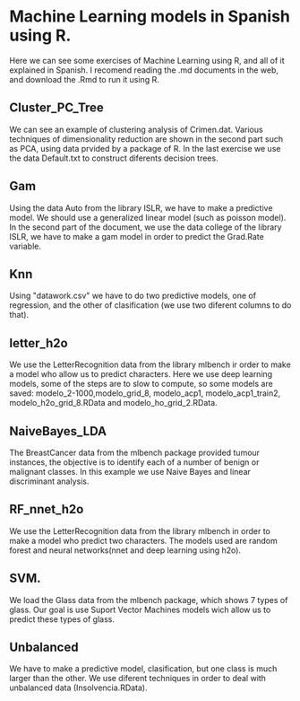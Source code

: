 # Machine Learning models in Spanish using R.

Here we can see some exercises of Machine Learning using R, and all of it explained in Spanish.
I recomend reading the .md documents in the web, and download the .Rmd to run it using R.

## Cluster_PC_Tree

We can see an example of clustering analysis of Crimen.dat. Various techniques of dimensionality reduction are shown in the second part such as PCA, using data prvided by a package of R.
In the last exercise we use the data Default.txt to construct diferents decision trees.

## Gam

 Using the data Auto from the library ISLR, we have to make a predictive model. We should use a generalized linear model (such as poisson model).
In the second part of the document, we use the data college of the library ISLR, we have to make a gam model in order to predict the Grad.Rate variable.

## Knn

Using "datawork.csv" we have to do two predictive models, one of regression, and the other of clasification (we use
two diferent columns to do that).

## letter_h2o

We use the LetterRecognition data from the library mlbench ir order to make a model who allow us to predict characters. Here we use deep learning models, some of the steps are to slow to 
compute, so some models are saved: modelo_2-1000,modelo_grid_8, modelo_acp1, modelo_acp1_train2, modelo_h2o_grid_8.RData and modelo_ho_grid_2.RData.

## NaiveBayes_LDA

 The BreastCancer data from the mlbench package provided tumour instances, the objective is to identify each of a number of benign or malignant classes. In this example we use 
Naive Bayes and linear discriminant analysis.


## RF_nnet_h2o

We use the LetterRecognition data from the library mlbench in order to make a model who predict two characters. The models used are random forest and neural networks(nnet and deep learning using h2o).


## SVM.

We load the Glass data from the mlbench package, which shows 7 types of glass. Our goal is use Suport Vector Machines models wich allow us to predict these types of glass.


## Unbalanced

 We have to make a predictive model, clasification, but one class is much larger than the other. We use diferent techniques in order to deal with unbalanced data (Insolvencia.RData).

